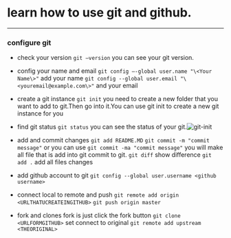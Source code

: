 # learn how to use git and github.


----------


### configure git
- check your version
`git —version`
you can see your git version.

- config your name and email
`git config —-global user.name "\<Your Name\>"`
add your name
`git config --global user.email "\<youremail@example.com\>"`
and your email

- create a git instance
`git init`
you need to create a new folder that you want to add to git.Then  go into it.You can use git init to create a new git instance for you

- find git status
`git status`
you can see the status of your git.![][image-1]

[image-1]:git-init.png "git-init"
- add and commit changes
`git add README.MD`
`git commit -m "commit message"`
or you can use `git commit -ma "commit message"` you will make all file that is add into git commit to git.
`git diff` show difference
`git add .` add all files changes

- add github account to git
`git config --global user.username <github username>`

- connect local to remote and push
`git remote add origin <URLTHATUCREATEINGITHUB>`
`git push origin master`

- fork and clones
fork is just click the fork button
`git clone <URLFORMGITHUB>`
set connect to original
`git remote add upstream <THEORIGINAL>`
